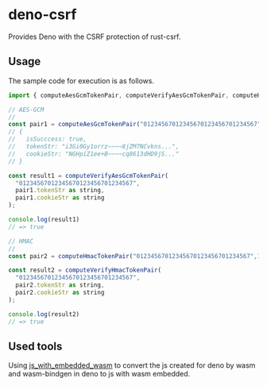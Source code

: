 # deno-csrf

Provides Deno with the CSRF protection of rust-csrf.

## Usage

The sample code for execution is as follows.

```js
import { computeAesGcmTokenPair, computeVerifyAesGcmTokenPair, computeHmacTokenPair, computeVerifyHmacTokenPair } from "https://deno.land/x/deno_csrf@0.0.4/mod.ts"

// AES-GCM
//
const pair1 = computeAesGcmTokenPair("01234567012345670123456701234567",123)
// {
//   isSucccess: true,
//   tokenStr: "i3Gi0Gy1orrz~~~~8jZM7NCvkns...",
//   cookieStr: "NGHpiZ1ee+B~~~~cq8613dHD9jS..."
// }

const result1 = computeVerifyAesGcmTokenPair(
  "01234567012345670123456701234567",
  pair1.tokenStr as string,
  pair1.cookieStr as string
);

console.log(result1)
// => true

// HMAC
//
const pair2 = computeHmacTokenPair("01234567012345670123456701234567",123)

const result2 = computeVerifyHmacTokenPair(
  "01234567012345670123456701234567",
  pair2.tokenStr as string,
  pair2.cookieStr as string
);

console.log(result2)
// => true
```

## Used tools

Using [js_with_embedded_wasm](https://deno.land/x/js_with_embedded_wasm) to
convert the js created for deno by wasm and wasm-bindgen in deno to js with wasm
embedded.
